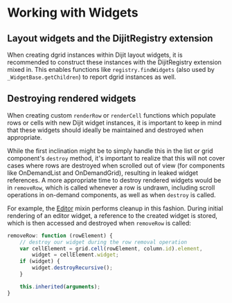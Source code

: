 # Working with Widgets

## Layout widgets and the DijitRegistry extension

When creating dgrid instances within Dijit layout widgets, it is recommended to
construct these instances with the DijitRegistry extension mixed in.
This enables functions like `registry.findWidgets` (also used by
`_WidgetBase.getChildren`) to report dgrid instances as well.

## Destroying rendered widgets

When creating custom `renderRow` or `renderCell` functions which populate rows
or cells with new Dijit widget instances, it is important to keep in mind that
these widgets should ideally be maintained and destroyed when appropriate.

While the first inclination might be to simply handle this in the list or grid
component's `destroy` method, it's important to realize that this will not cover
cases where rows are destroyed when scrolled out of view (for components like
OnDemandList and OnDemandGrid), resulting in leaked widget references. A more
appropriate time to destroy rendered widgets would be in `removeRow`, which is
called whenever a row is undrawn, including scroll operations in on-demand
components, as well as when `destroy` is called.

For example, the [Editor](../components/mixins/Editor.md) mixin performs cleanup in this fashion.
During initial rendering of an editor widget, a reference to the created widget
is stored, which is then accessed and destroyed when `removeRow` is called:

```js
removeRow: function (rowElement) {
    // destroy our widget during the row removal operation
    var cellElement = grid.cell(rowElement, column.id).element,
        widget = cellElement.widget;
    if (widget) {
        widget.destroyRecursive();
    }

    this.inherited(arguments);
}
```